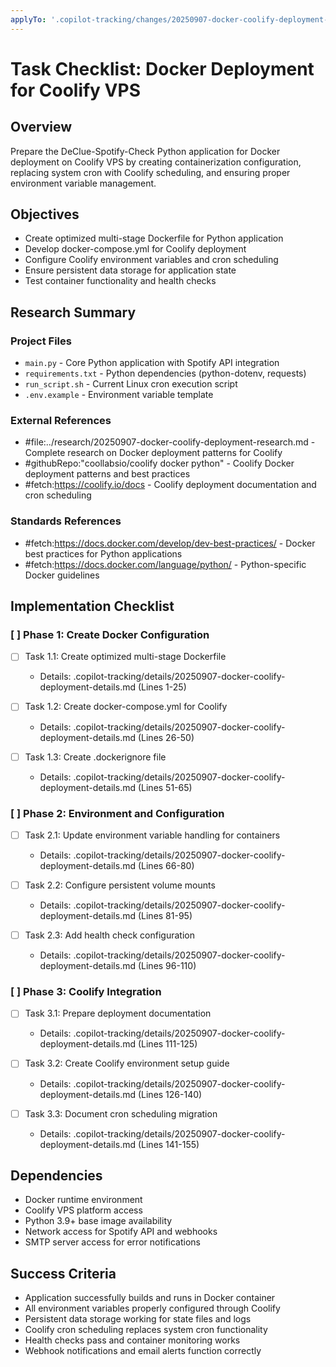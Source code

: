 ```yaml
---
applyTo: '.copilot-tracking/changes/20250907-docker-coolify-deployment-changes.md'
---
```

<!-- markdownlint-disable-file -->
# Task Checklist: Docker Deployment for Coolify VPS

## Overview

Prepare the DeClue-Spotify-Check Python application for Docker deployment on Coolify VPS by creating containerization configuration, replacing system cron with Coolify scheduling, and ensuring proper environment variable management.

## Objectives

- Create optimized multi-stage Dockerfile for Python application
- Develop docker-compose.yml for Coolify deployment
- Configure Coolify environment variables and cron scheduling
- Ensure persistent data storage for application state
- Test container functionality and health checks

## Research Summary

### Project Files
- `main.py` - Core Python application with Spotify API integration
- `requirements.txt` - Python dependencies (python-dotenv, requests)
- `run_script.sh` - Current Linux cron execution script
- `.env.example` - Environment variable template

### External References
- #file:../research/20250907-docker-coolify-deployment-research.md - Complete research on Docker deployment patterns for Coolify
- #githubRepo:"coollabsio/coolify docker python" - Coolify Docker deployment patterns and best practices
- #fetch:https://coolify.io/docs - Coolify deployment documentation and cron scheduling

### Standards References
- #fetch:https://docs.docker.com/develop/dev-best-practices/ - Docker best practices for Python applications
- #fetch:https://docs.docker.com/language/python/ - Python-specific Docker guidelines

## Implementation Checklist

### [ ] Phase 1: Create Docker Configuration

- [ ] Task 1.1: Create optimized multi-stage Dockerfile
  - Details: .copilot-tracking/details/20250907-docker-coolify-deployment-details.md (Lines 1-25)

- [ ] Task 1.2: Create docker-compose.yml for Coolify
  - Details: .copilot-tracking/details/20250907-docker-coolify-deployment-details.md (Lines 26-50)

- [ ] Task 1.3: Create .dockerignore file
  - Details: .copilot-tracking/details/20250907-docker-coolify-deployment-details.md (Lines 51-65)

### [ ] Phase 2: Environment and Configuration

- [ ] Task 2.1: Update environment variable handling for containers
  - Details: .copilot-tracking/details/20250907-docker-coolify-deployment-details.md (Lines 66-80)

- [ ] Task 2.2: Configure persistent volume mounts
  - Details: .copilot-tracking/details/20250907-docker-coolify-deployment-details.md (Lines 81-95)

- [ ] Task 2.3: Add health check configuration
  - Details: .copilot-tracking/details/20250907-docker-coolify-deployment-details.md (Lines 96-110)

### [ ] Phase 3: Coolify Integration

- [ ] Task 3.1: Prepare deployment documentation
  - Details: .copilot-tracking/details/20250907-docker-coolify-deployment-details.md (Lines 111-125)

- [ ] Task 3.2: Create Coolify environment setup guide
  - Details: .copilot-tracking/details/20250907-docker-coolify-deployment-details.md (Lines 126-140)

- [ ] Task 3.3: Document cron scheduling migration
  - Details: .copilot-tracking/details/20250907-docker-coolify-deployment-details.md (Lines 141-155)

## Dependencies

- Docker runtime environment
- Coolify VPS platform access
- Python 3.9+ base image availability
- Network access for Spotify API and webhooks
- SMTP server access for error notifications

## Success Criteria

- Application successfully builds and runs in Docker container
- All environment variables properly configured through Coolify
- Persistent data storage working for state files and logs
- Coolify cron scheduling replaces system cron functionality
- Health checks pass and container monitoring works
- Webhook notifications and email alerts function correctly
